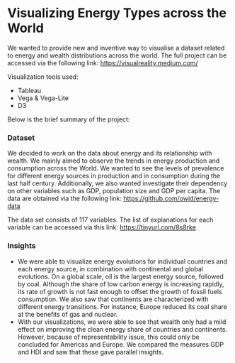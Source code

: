 # Visualizing Energy Types across the World

We wanted to provide new and inventive way to visualise a dataset related to energy and wealth distributions across the world. The full project can be accessed via the following link: https://visualreality.medium.com/

Visualization tools used:
- Tableau
- Vega & Vega-Lite
- D3

Below is the brief summary of the project:

### Dataset
We decided to work on the data about energy and its relationship with wealth. We mainly aimed to observe the trends in energy production and consumption across the World. We wanted to see the levels of prevalence for different energy sources in production and in consumption during the last half century. Additionally, we also wanted investigate their dependency on other variables such as GDP, population size and GDP per capita. The data are obtained via the following link: https://github.com/owid/energy-data

The data set consists of 117 variables. The list of explanations for each variable can be accessed via this link: https://tinyurl.com/8s8rke

### Insights
- We were able to visualize energy evolutions for individual countries and each energy source, in combination with continental and global evolutions. On a global scale, oil is the largest energy source, followed by coal. Although the share of low carbon energy is increasing rapidly, its rate of growth is not fast enough to offset the growth of fossil fuels consumption. We also saw that continents are characterized with different energy transitions. For instance, Europe reduced its coal share at the benefits of gas and nuclear.
- With our visualizations, we were able to see that wealth only had a mild effect on improving the clean energy share of countries and continents. However, because of representability issue, this could only be concluded for Americas and Europe. We compared the measures GDP and HDI and saw that these gave parallel insights.
